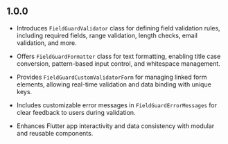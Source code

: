 ## 1.0.0

- Introduces `FieldGuardValidator` class for defining field validation rules, including required fields, range validation, length checks, email validation, and more.

- Offers `FieldGuardFormatter` class for text formatting, enabling title case conversion, pattern-based input control, and whitespace management.

- Provides `FieldGuardCustomValidatorForm` for managing linked form elements, allowing real-time validation and data binding with unique keys.

- Includes customizable error messages in `FieldGuardErrorMessages` for clear feedback to users during validation.

- Enhances Flutter app interactivity and data consistency with modular and reusable components.

